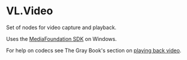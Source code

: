 # VL.Video
Set of nodes for video capture and playback.

Uses the [MediaFoundation SDK](https://docs.microsoft.com/en-us/windows/win32/medfound/microsoft-media-foundation-sdk) on Windows.

For help on codecs see The Gray Book's section on [playing back video](https://thegraybook.vvvv.org/reference/best-practice/video-playback.html).
